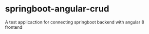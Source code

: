 # springboot-angular-crud
A test applicaction for connecting springboot backend with angular 8 frontend
